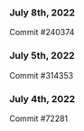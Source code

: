 ### July 8th, 2022

Commit #240374

### July 5th, 2022

Commit #314353


### July 4th, 2022

Commit #72281
